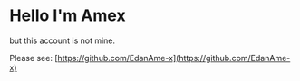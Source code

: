 # Hello I'm Amex
but this account is not mine.

Please see: [https://github.com/EdanAme-x](https://github.com/EdanAme-x)
